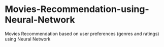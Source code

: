 # Movies-Recommendation-using-Neural-Network
Movies Recommendation based on user preferences (genres and ratings) using Neural Network
